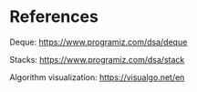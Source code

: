 # References

Deque: 
https://www.programiz.com/dsa/deque

Stacks:
https://www.programiz.com/dsa/stack

Algorithm visualization: https://visualgo.net/en
